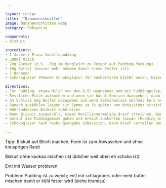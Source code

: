 ```yaml
---

layout: recipe
title:  "Bananenschnitten"
image: bananenschnitten.webp
category: Süßspeise

components:
- Biskuit

ingredients:
- 1 Sackerl Flana Vanillepudding
- 500ml Milch
- 20g Zucker (d.h. -30g im Vergleich zu Rezept auf Pudding-Packung)
- 60g Butter (besser mehr nehmen damit Creme fester ist)
- 3 Bananen
- Schokoglasur (Manner Schokoglasur für Sachertorte bleibt weich, besser Manner Schokoblock testen)

directions:
- Für Pudding, etwas Milch von den 0,5l wegnehmen und mit Puddingpulver und 20g Zucker vermischen
- Restliche Milch aufkochen und wenn sie kocht Gemisch dazugeben, dann ca 1min kochen lassen während man umrührt
- Am Schluss 60g Butter dazugeben und wenn zerschmolzen nochmal kurz verrühren
- Danach auskühlen lassen (in Summe ca 1h später von Konsistenz streichbar aber recht fest)
- Währenddessen Biskuit zubereiten
- Wenn Biskuit ausgekühlt, etwas Marillenmarmelade drauf streichen, Bananen in Scheiben schneiden (quer ist einfacher) und darauf verteilen
- Darauf die Puddingmasse geben und erneut auskühlen lassen (Pudding muss stocken also ca 1h)
- Schokoglasur nach Packungsangabe zubereiten, dann drauf verteilen und abkühlen lassen bis die Glasur fest ist

---
```


Tipp: Biskuit auf Blech machen; Form ist zum Abwaschen und ohne knusprigen Rand

Biskuit ohne kaokao machen (ist üblicher weil oben eh schoko ist)

Evtl mit Wasser probieren

Problem: Pudding ist zu weich; evtl mit schlagobers oder mehr butter mischen damit er kühl fester wird (siehe tiramisu)

